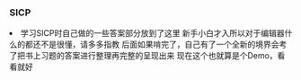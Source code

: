 ### SICP

<li>学习SICP时自己做的一些答案部分放到了这里
新手小白才入所以对于编辑器什么的都还不是很懂，请多多指教
后面如果啃完了，自己有了一个全新的境界会考了把书上习题的答案进行整理再完整的呈现出来
现在这个也就算是个Demo，看看就好</li>
